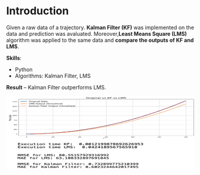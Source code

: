 # Introduction

Given a raw data of a trajectory.  **Kalman Filter (KF)** was implemented on the data and prediction was avaluated.
Moreover,**Least Means Square (LMS)** algorithm was applied to the same data and **compare the outputs of KF and LMS**.

**Skills**:
- Python
- Algorithms: Kalman Filter, LMS


**Result** – Kalman Filter outperforms LMS.

<img src="res.png" alt="Alt text" width="600" height="200" align="center">
